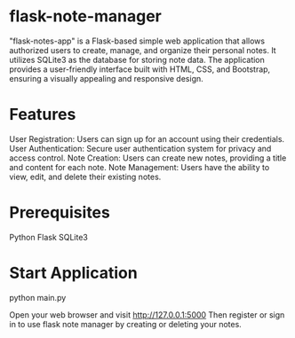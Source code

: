 # flask-note-manager
"flask-notes-app" is a Flask-based simple web application that allows authorized users to create, manage, and organize their personal notes. It utilizes SQLite3 as the database for storing note data. The application provides a user-friendly interface built with HTML, CSS, and Bootstrap, ensuring a visually appealing and responsive design.

# Features
User Registration: Users can sign up for an account using their credentials.
User Authentication: Secure user authentication system for privacy and access control.
Note Creation: Users can create new notes, providing a title and content for each note.
Note Management: Users have the ability to view, edit, and delete their existing notes.

# Prerequisites
Python
Flask
SQLite3

# Start Application
python main.py

Open your web browser and visit http://127.0.0.1:5000
Then register or sign in to use flask note manager by creating or deleting your notes.
